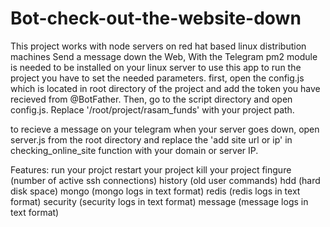 # Bot-check-out-the-website-down
This project works with node servers on red hat based linux distribution machines
Send a message down the Web, With the Telegram
pm2 module is needed to be installed on your linux server to use this app
to run the project you have to set the needed parameters. first, open the config.js which is located in root directory of the project and add the token you have recieved from @BotFather. Then, go to the script directory and open config.js. Replace '/root/project/rasam_funds' with your project path. 

to recieve a message on your telegram when your server goes down,  open server.js from the root directory and replace the 'add site url or ip' in checking_online_site function with your domain or server IP.

Features:
run your projct
restart your project
kill your project
fingure (number of active ssh connections)
history (old user commands)
hdd (hard disk space)
mongo (mongo logs in text format)
redis (redis logs in text format)
security (security logs in text format)
message (message logs in text format)





